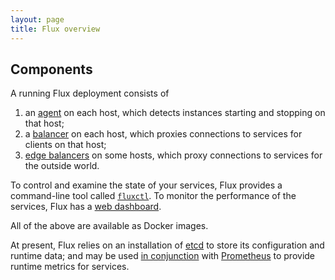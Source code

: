 ```yaml
---
layout: page
title: Flux overview
---
```


## Components

A running Flux deployment consists of

 1. an <a href="/agent/">agent</a> on each host, which detects
 instances starting and stopping on that host;
 2. a <a href="/balancer/">balancer</a> on each host, which proxies
 connections to services for clients on that host;
 3. <a href="/edgebal/">edge balancers</a> on some hosts, which proxy
 connections to services for the outside world.

To control and examine the state of your services, Flux provides a
command-line tool called <a href="/fluxctl/">`fluxctl`</a>. To monitor
the performance of the services, Flux has a <a href="/web/">web
dashboard</a>.

All of the above are available as Docker images.

At present, Flux relies on an installation of [etcd][etcd-site] to
store its configuration and runtime data; and may be used <a
href="/prometheus/">in conjunction</a> with
[Prometheus][prometheus-site] to provide runtime metrics for services.

[etcd-site]: https://github.com/coreos/etcd
[prometheus-site]: https://github.com/prometheus/prometheus
